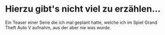 # Hierzu gibt's nicht viel zu erzählen...
Ein Teaser einer Serie die ich mal geplant hatte, welche ich im Spiel Grand Theft Auto V aufnahm, aus der aber nie was wurde.
